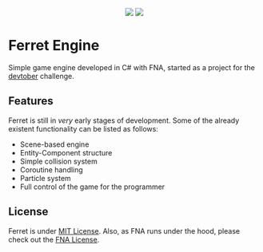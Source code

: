 <p align="center">
  <img src="https://img.shields.io/github/license/pacojq/Ferret.svg?color=green" />
  <img src="https://img.shields.io/badge/version-0.0.1-blue.svg" />
</p>

# Ferret Engine

Simple game engine developed in C# with FNA, started as a project for the [devtober](https://twitter.com/devtober) challenge.


## Features

Ferret is still in *very* early stages of development. Some of the already existent functionality can be listed as follows:

- Scene-based engine
- Entity-Component structure
- Simple collision system
- Coroutine handling
- Particle system
- Full control of the game for the programmer


## License

Ferret is under [MIT License](/LICENSE).
Also, as FNA runs under the hood, please check out the [FNA License](https://github.com/FNA-XNA/FNA/tree/master/licenses).
